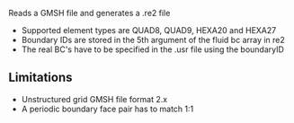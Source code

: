 Reads a GMSH file and generates a .re2 file

* Supported element types are QUAD8, QUAD9, HEXA20 and HEXA27
* Boundary IDs are stored in the 5th argument of the fluid bc array in re2
* The real BC's have to be specified in the .usr file using the boundaryID

Limitations
-------------------
* Unstructured grid GMSH file format 2.x
* A periodic boundary face pair has to match 1:1 
